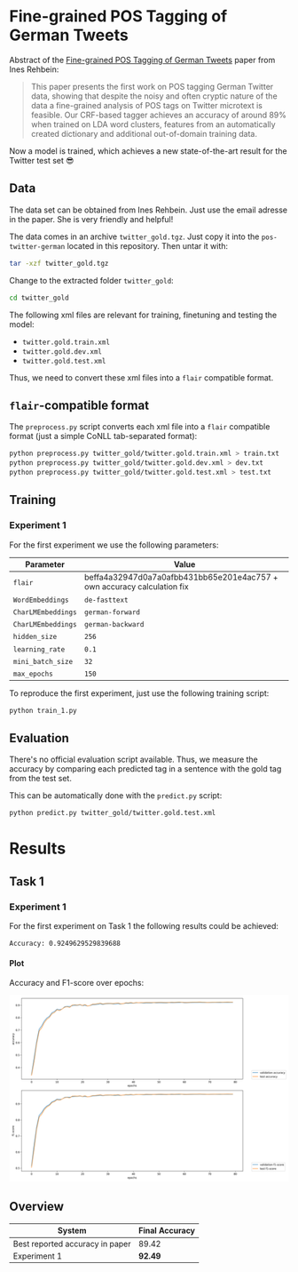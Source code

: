 # Fine-grained POS Tagging of German Tweets

Abstract of the [Fine-grained POS Tagging of German Tweets](https://pdfs.semanticscholar.org/82c9/90aa15e2e35de8294b4a721785da1ede20d0.pdf)
paper from Ines Rehbein:

> This paper presents the first work on POS tagging German Twitter data, showing
> that despite the noisy and often cryptic nature of the data a fine-grained
> analysis of POS tags on Twitter microtext is feasible. Our CRF-based tagger
> achieves an accuracy of around 89% when trained on LDA word clusters, features
> from an automatically created dictionary and additional out-of-domain training
> data.

Now a model is trained, which achieves a new state-of-the-art result for the
Twitter test set 😎

## Data

The data set can be obtained from Ines Rehbein. Just use the email adresse
in the paper. She is very friendly and helpful!

The data comes in an archive `twitter_gold.tgz`. Just copy it into the
`pos-twitter-german` located in this repository. Then untar it with:

```bash
tar -xzf twitter_gold.tgz
```

Change to the extracted folder `twitter_gold`:

```bash
cd twitter_gold
```

The following xml files are relevant for training, finetuning and testing the
model:

* `twitter.gold.train.xml`
* `twitter.gold.dev.xml`
* `twitter.gold.test.xml`

Thus, we need to convert these xml files into a `flair` compatible format.

## `flair`-compatible format

The `preprocess.py` script converts each xml file into a `flair` compatible
format (just a simple CoNLL tab-separated format):

```bash
python preprocess.py twitter_gold/twitter.gold.train.xml > train.txt
python preprocess.py twitter_gold/twitter.gold.dev.xml > dev.txt
python preprocess.py twitter_gold/twitter.gold.test.xml > test.txt
```

## Training

### Experiment 1

For the first experiment we use the following parameters:

| Parameter              | Value
| ---------------------- | -----
| `flair`                | beffa4a32947d0a7a0afbb431bb65e201e4ac757 + own accuracy calculation fix
| `WordEmbeddings`       | `de-fasttext`
| `CharLMEmbeddings`     | `german-forward`
| `CharLMEmbeddings`     | `german-backward`
| `hidden_size`          | `256`
| `learning_rate`        | `0.1`
| `mini_batch_size`      | `32`
| `max_epochs`           | `150`

To reproduce the first experiment, just use the following training script:

```bash
python train_1.py
```

## Evaluation

There's no official evaluation script available. Thus, we measure the
accuracy by comparing each predicted tag in a sentence with the gold tag from
the test set.

This can be automatically done with the `predict.py` script:

```bash
python predict.py twitter_gold/twitter.gold.test.xml
```

# Results

## Task 1

### Experiment 1

For the first experiment on Task 1 the following results could be achieved:

```text
Accuracy: 0.9249629529839688
```

#### Plot

Accuracy and F1-score over epochs:

![accuracy and f1-score over epochs](training_1.png)

## Overview

| System                          | Final Accuracy
| ------------------------------- | ---------------------------
| Best reported accuracy in paper | 89.42
| Experiment 1                    | **92.49**
